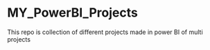 # MY_PowerBI_Projects
This repo is collection of different projects made in power BI of multi projects
